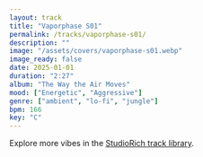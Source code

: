 ```yaml
---
layout: track
title: "Vaporphase S01"
permalink: /tracks/vaporphase-s01/
description: ""
image: "/assets/covers/vaporphase-s01.webp"
image_ready: false
date: 2025-01-01
duration: "2:27"
album: "The Way the Air Moves"
mood: ["Energetic", "Aggressive"]
genre: ["ambient", "lo-fi", "jungle"]
bpm: 166
key: "C"
---
```


Explore more vibes in the [StudioRich track library](/tracks/).
